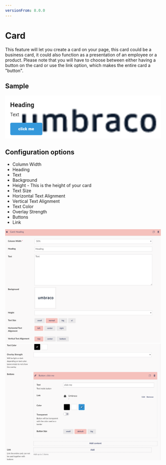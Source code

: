 ```yaml
---
versionFrom: 8.0.0
---
```


# Card

This feature will let you create a card on your page, this card could be a business card, it could also function as a presentation of an employee or a product.
Please note that you will have to choose between either having a button on the card or use the link option, which makes the entire card a "button".

## Sample

![Card Frontend](images/Card-frontend.png)

## Configuration options

- Column Width
- Heading
- Text
- Background
- Height - This is the height of your card
- Text Size
- Horizontal Text Alignment
- Vertical Text Alignment
- Text Color
- Overlay Strength
- Buttons
- Link

![Card Backoffice part 1 ](images/Card-backoffice1.png)![Card Backoffice part 2 ](images/Card-backoffice2.png)
